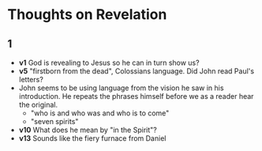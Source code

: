 # Thoughts on Revelation

## 1
* **v1** God is revealing to Jesus so he can in turn show us?
* **v5** "firstborn from the dead", Colossians language. Did John read Paul's
  letters?
* John seems to be using language from the vision he saw in his introduction.
  He repeats the phrases himself before we as a reader hear the original.
    * "who is and who was and who is to come"
    * "seven spirits"
* **v10** What does he mean by "in the Spirit"?
* **v13** Sounds like the fiery furnace from Daniel
